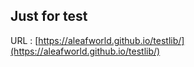 ## Just for test

URL : [https://aleafworld.github.io/testlib/](https://aleafworld.github.io/testlib/) 
